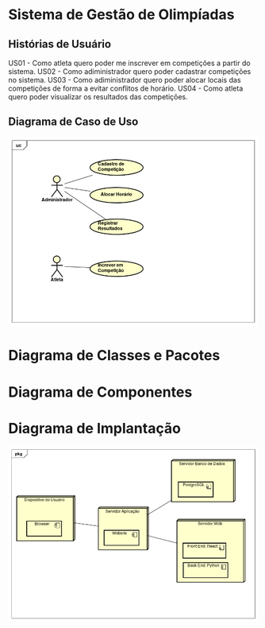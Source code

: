 # Sistema de Gestão de Olimpíadas

## Histórias de Usuário
US01 - Como atleta quero poder me inscrever em competições a partir do sistema.
US02 - Como adiministrador quero poder cadastrar competições no sistema.
US03 - Como adiministrador quero poder alocar locais das competições de forma a evitar conflitos de horário.
US04 - Como atleta quero poder visualizar os resultados das competições.

## Diagrama de Caso de Uso
![Diagrama de Caso de Uso](/imagens/diagrama-de-caso-de-uso.png)

# Diagrama de Classes e Pacotes


# Diagrama de Componentes


# Diagrama de Implantação
![Diagrama de Implantação](/imagens/diagrama-de-implantacao.png)